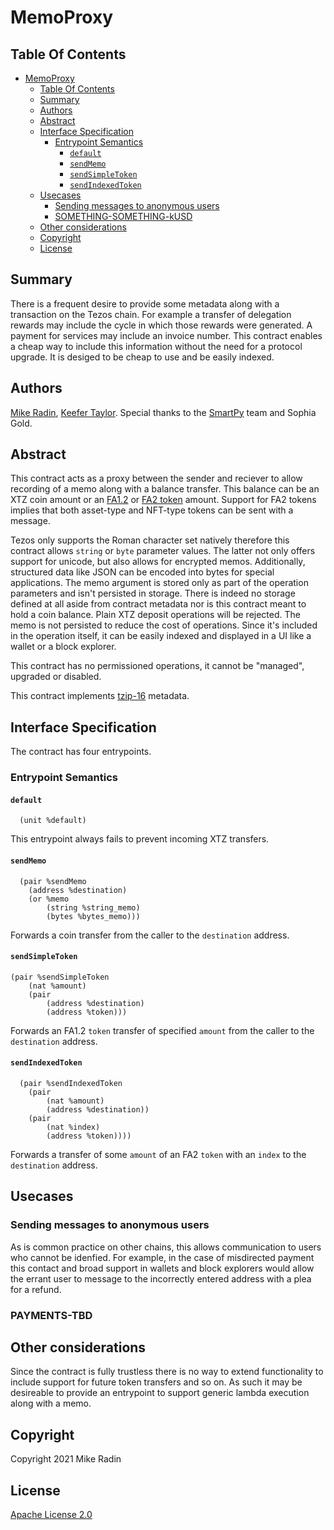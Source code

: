 # MemoProxy

## Table Of Contents

- [MemoProxy](#memoproxy)
  - [Table Of Contents](#table-of-contents)
  - [Summary](#summary)
  - [Authors](#authors)
  - [Abstract](#abstract)
  - [Interface Specification](#interface-specification)
    - [Entrypoint Semantics](#entrypoint-semantics)
      - [`default`](#default)
      - [`sendMemo`](#sendmemo)
      - [`sendSimpleToken`](#sendsimpletoken)
      - [`sendIndexedToken`](#sendindexedtoken)
  - [Usecases](#usecases)
    - [Sending messages to anonymous users](#sending-messages-to-anonymous-users)
    - [SOMETHING-SOMETHING-kUSD](#something-something-kusd)
  - [Other considerations](#other-considerations)
  - [Copyright](#copyright)
  - [License](#license)

## Summary

There is a frequent desire to provide some metadata along with a transaction on the Tezos chain. For example a transfer of delegation rewards may include the cycle in which those rewards were generated. A payment for services may include an invoice number. This contract enables a cheap way to include this information without the need for a protocol upgrade. It is desiged to be cheap to use and be easily indexed.

## Authors

[Mike Radin](https://twitter.com/dsintermediatd), [Keefer Taylor](https://twitter.com/KeeferTaylor). Special thanks to the [SmartPy](https://smartpy.io) team and Sophia Gold.

## Abstract

This contract acts as a proxy between the sender and reciever to allow recording of a memo along with a balance transfer. This balance can be an XTZ coin amount or an [FA1.2](https://gitlab.com/tezos/tzip/-/blob/master/proposals/tzip-7/tzip-7.md) or [FA2 token](https://gitlab.com/tezos/tzip/-/blob/master/proposals/tzip-12/tzip-12.md) amount. Support for FA2 tokens implies that both asset-type and NFT-type tokens can be sent with a message.

Tezos only supports the Roman character set natively therefore this contract allows `string` or `byte` parameter values. The latter not only offers support for unicode, but also allows for encrypted memos. Additionally, structured data like JSON can be encoded into bytes for special applications. The memo argument is stored only as part of the operation parameters and isn't persisted in storage. There is indeed no storage defined at all aside from contract metadata nor is this contract meant to hold a coin balance. Plain XTZ deposit operations will be rejected. The memo is not persisted to reduce the cost of operations. Since it's included in the operation itself, it can be easily indexed and displayed in a UI like a wallet or a block explorer.

This contract has no permissioned operations, it cannot be "managed", upgraded or disabled.

This contract implements [tzip-16](https://gitlab.com/tezos/tzip/-/blob/master/proposals/tzip-16/tzip-16.md) metadata.

## Interface Specification

The contract has four entrypoints.

### Entrypoint Semantics

#### `default`

```
  (unit %default)
```

This entrypoint always fails to prevent incoming XTZ transfers.

#### `sendMemo`

```
  (pair %sendMemo
    (address %destination)
    (or %memo
        (string %string_memo)
        (bytes %bytes_memo)))
```

Forwards a coin transfer from the caller to the `destination` address.

#### `sendSimpleToken`

```
(pair %sendSimpleToken
    (nat %amount)
    (pair
        (address %destination)
        (address %token)))
```

Forwards an FA1.2 `token` transfer of specified `amount` from the caller to the `destination` address.

#### `sendIndexedToken`

```
  (pair %sendIndexedToken
    (pair
        (nat %amount)
        (address %destination))
    (pair
        (nat %index)
        (address %token))))
```

Forwards a transfer of some `amount` of an FA2 `token` with an `index` to the `destination` address.

## Usecases

### Sending messages to anonymous users

As is common practice on other chains, this allows communication to users who cannot be idenfied. For example, in the case of misdirected payment this contact and broad support in wallets and block explorers would allow the errant user to message to the incorrectly entered address with a plea for a refund.

### PAYMENTS-TBD

## Other considerations

Since the contract is fully trustless there is no way to extend functionality to include support for future token transfers and so on. As such it may be desireable to provide an entrypoint to support generic lambda execution along with a memo.

## Copyright

Copyright 2021 Mike Radin

## License

[Apache License 2.0](https://www.apache.org/licenses/LICENSE-2.0)
